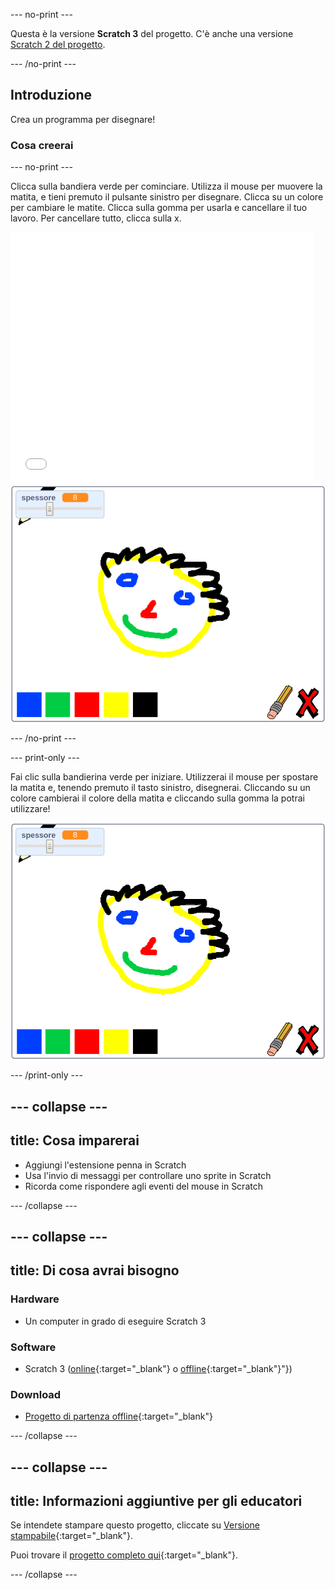 --- no-print ---

Questa è la versione **Scratch 3** del progetto. C'è anche una versione [Scratch 2 del progetto](https://projects.raspberrypi.org/it-IT/projects/paint-box-scratch2).

--- /no-print ---

## Introduzione

Crea un programma per disegnare!

### Cosa creerai

--- no-print ---

Clicca sulla bandiera verde per cominciare. Utilizza il mouse per muovere la matita, e tieni premuto il pulsante sinistro per disegnare. Clicca su un colore per cambiare le matite. Clicca sulla gomma per usarla e cancellare il tuo lavoro. Per cancellare tutto, clicca sulla x.

<div class="scratch-preview">
  <iframe allowtransparency="true" width="485" height="402" src="//scratch.mit.edu/projects/embed/329442160/?autostart=false" frameborder="0" scrolling="no"></iframe>
  <img src="images/showcase.png">
</div>

--- /no-print ---

--- print-only ---

Fai clic sulla bandierina verde per iniziare. Utilizzerai il mouse per spostare la matita e, tenendo premuto il tasto sinistro, disegnerai. Cliccando su un colore cambierai il colore della matita e cliccando sulla gomma la potrai utilizzare!

![showcase](images/showcase.png)

--- /print-only ---

--- collapse ---
---
title: Cosa imparerai
---
+ Aggiungi l'estensione penna in Scratch
+ Usa l'invio di messaggi per controllare uno sprite in Scratch
+ Ricorda come rispondere agli eventi del mouse in Scratch

--- /collapse ---

--- collapse ---
---
title: Di cosa avrai bisogno
---
### Hardware

+ Un computer in grado di eseguire Scratch 3

### Software

+ Scratch 3 ([online](https://rpf.io/scratchon){:target="_blank"} o [offline](https://rpf.io/scratchoff){:target="_blank"}"})

### Download

+ [Progetto di partenza offline](https://rpf.io/p/it-IT/paint-box-go){:target="_blank"}

--- /collapse ---

--- collapse ---
---
title: Informazioni aggiuntive per gli educatori
---
Se intendete stampare questo progetto, cliccate su [Versione stampabile](https://projects.raspberrypi.org/it-IT/projects/paint-box/print){:target="_blank"}.

Puoi trovare il [progetto completo qui](https://rpf.io/p/it-IT/paint-box-get){:target="_blank"}.

--- /collapse ---